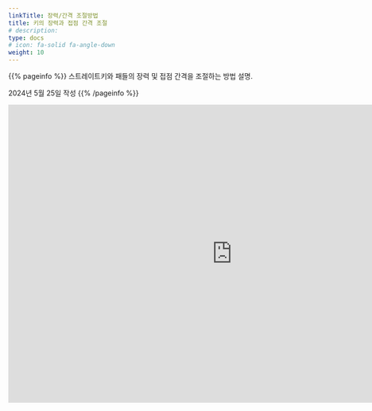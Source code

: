 ```yaml
---
linkTitle: 장력/간격 조절방법
title: 키의 장력과 접점 간격 조절
# description: 
type: docs
# icon: fa-solid fa-angle-down
weight: 10
---
```



{{% pageinfo %}}
스트레이트키와 패들의 장력 및 접점 간격을 조절하는 방법 설명.

2024년 5월 25일 작성
{{% /pageinfo %}}
<br>

<iframe title="20160728_111701" width="900" height="600" src="https://play-tv.kakao.com/embed/player/cliplink/446953971?service=player_share" allowfullscreen frameborder="0" scrolling="no" allow="autoplay; fullscreen; encrypted-media"></iframe>



